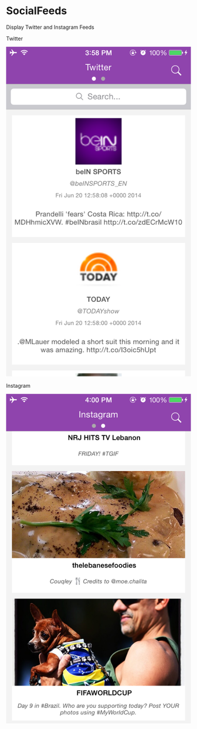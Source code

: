 SocialFeeds
===========

Display Twitter and Instagram Feeds

Twitter

![ScreenShot](https://raw.githubusercontent.com/Krystel/SocialFeeds/master/Screenshot1.PNG)

Instagram

![ScreenShot](https://raw.githubusercontent.com/Krystel/SocialFeeds/master/Screenshot2.PNG)
